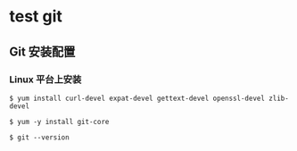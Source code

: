 # test git


## Git 安装配置

### Linux 平台上安装

```shell
$ yum install curl-devel expat-devel gettext-devel openssl-devel zlib-devel

$ yum -y install git-core

$ git --version
```
